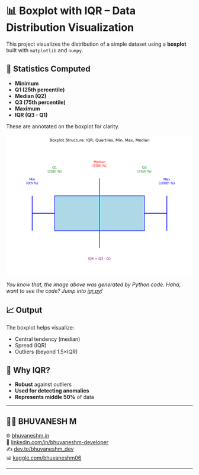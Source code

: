 # 📊 Boxplot with IQR – Data Distribution Visualization

This project visualizes the distribution of a simple dataset using a **boxplot** built with `matplotlib` and `numpy`.

## 🔢 Statistics Computed

* **Minimum**
* **Q1 (25th percentile)**
* **Median (Q2)**
* **Q3 (75th percentile)**
* **Maximum**
* **IQR (Q3 - Q1)**

These are annotated on the boxplot for clarity.


![IQR Schematic](https://raw.githubusercontent.com/bhuvanesh-m-dev/ds-intern-unified-mentor/refs/heads/main/boxplot_with_iqr/img/iqr/iqr.png)

*You know that, the image above was generated by Python code. Haha, want to see the code? Jump into [iqr.py](https://github.com/bhuvanesh-m-dev/ds-intern-unified-mentor/blob/main/boxplot_with_iqr/img/iqr/iqr.py)!*

## 📈 Output

The boxplot helps visualize:

* Central tendency (median)
* Spread (IQR)
* Outliers (beyond 1.5×IQR)

## 📌 Why IQR?

* **Robust** against outliers
* **Used for detecting anomalies**
* **Represents middle 50%** of data
---
## 🙋‍♂️ BHUVANESH M 


🌐 [bhuvaneshm.in](https://bhuvaneshm.in)   
🔗 [linkedin.com/in/bhuvaneshm-developer](https://www.linkedin.com/in/bhuvaneshm-developer)   
✍️ [dev.to/bhuvaneshm\_dev](https://dev.to/bhuvaneshm_dev)   
📊 [kaggle.com/bhuvaneshm06](https://www.kaggle.com/bhuvaneshm06)    

---
